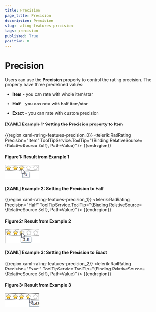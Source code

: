 ```yaml
---
title: Precision
page_title: Precision
description: Precision
slug: rating-features-precision
tags: precision
published: True
position: 0
---
```


# Precision

Users can use the __Precision__ property to control the rating precision. The property have three predefined values: 

* __Item__ - you can rate with whole item/star 

* __Half__ - you can rate with half item/star 

* __Exact__ - you can rate with custom precision 

#### __[XAML] Example 1: Setting the Precision property to Item__
{{region xaml-rating-features-precision_0}}
	<telerik:RadRating Precision="Item"
	                   ToolTipService.ToolTip="{Binding RelativeSource={RelativeSource Self}, Path=Value}" />
{{endregion}}

#### __Figure 1: Result from Example 1__
![RadRating with Precision](images/rating_precision_item.png)

#### __[XAML] Example 2: Setting the Precision to Half__
{{region xaml-rating-features-precision_1}}
	<telerik:RadRating Precision="Half"
	                   ToolTipService.ToolTip="{Binding RelativeSource={RelativeSource Self}, Path=Value}" />
{{endregion}}

#### __Figure 2: Result from Example 2__
![RadRating with Precision](images/rating_precision_half.png)

#### __[XAML] Example 3: Setting the Precision to Exact__
{{region xaml-rating-features-precision_2}}
	<telerik:RadRating Precision="Exact"
	                   ToolTipService.ToolTip="{Binding RelativeSource={RelativeSource Self}, Path=Value}" />
{{endregion}}

#### __Figure 3: Result from Example 3__
![RadRating with Precision](images/rating_precision_exact.png)